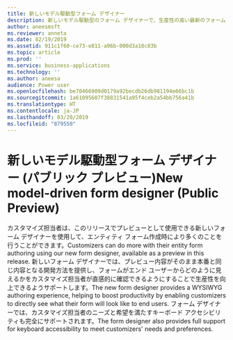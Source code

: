 ```yaml
---
title: 新しいモデル駆動型フォーム デザイナー
description: 新しいモデル駆動型のフォーム デザイナーで、生産性の高い最新のフォーム オーサリングを体験します
author: aneesmsft
ms.reviewer: anneta
ms.date: 02/19/2019
ms.assetid: 911c1f60-ce73-e811-a96b-000d3a18c83b
ms.topic: article
ms.prod: ''
ms.service: business-applications
ms.technology: ''
ms.author: aneesa
audience: Power user
ms.openlocfilehash: be70466909d0179a92becdb26db981194e66bc1b
ms.sourcegitcommit: 1a61095607f38831541a95f4ceb2a54bb756a41b
ms.translationtype: HT
ms.contentlocale: ja-JP
ms.lasthandoff: 03/20/2019
ms.locfileid: "879550"
---
```

# <a name="new-model-driven-form-designer-public-preview"></a><span data-ttu-id="625ad-103">新しいモデル駆動型フォーム デザイナー (パブリック プレビュー)</span><span class="sxs-lookup"><span data-stu-id="625ad-103">New model-driven form designer (Public Preview)</span></span>




<span data-ttu-id="625ad-104">カスタマイズ担当者は、このリリースでプレビューとして使用できる新しいフォーム デザイナーを使用して、エンティティ フォーム作成時により多くのことを行うことができます。</span><span class="sxs-lookup"><span data-stu-id="625ad-104">Customizers can do more with their entity form authoring using our new form designer, available as a preview in this release.</span></span> <span data-ttu-id="625ad-105">新しいフォーム デザイナーでは、プレビュー内容がそのまま本番と同じ内容となる開発方法を提供し、フォームがエンド ユーザーからどのように見えるかをカスタマイズ担当者が直感的に確認できるようにすることで生産性を向上できるようサポートします。</span><span class="sxs-lookup"><span data-stu-id="625ad-105">The new form designer provides a WYSIWYG authoring experience, helping to boost productivity by enabling customizers to directly see what their form will look like to end users.</span></span> <span data-ttu-id="625ad-106">フォーム デザイナーでは、カスタマイズ担当者のニーズと希望を満たすキーボード アクセシビリティも完全にサポートされます。</span><span class="sxs-lookup"><span data-stu-id="625ad-106">The form designer also provides full support for keyboard accessibility to meet customizers' needs and preferences.</span></span>